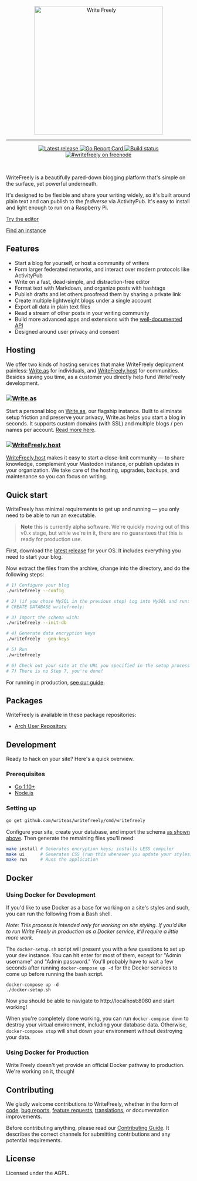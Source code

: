 &nbsp;
<p align="center">
	<a href="https://writefreely.org"><img src="https://writefreely.org/img/writefreely.svg" width="350px" alt="Write Freely" /></a>
</p>
<hr />
<p align="center">
	<a href="https://github.com/writeas/writefreely/releases/">
		<img src="https://img.shields.io/github/release/writeas/writefreely.svg" alt="Latest release" />
	</a>
	<a href="https://goreportcard.com/report/github.com/writeas/writefreely">
		<img src="https://goreportcard.com/badge/github.com/writeas/writefreely" alt="Go Report Card" />
	</a>
	<a href="https://travis-ci.org/writeas/writefreely">
		<img src="https://travis-ci.org/writeas/writefreely.svg" alt="Build status" />
	</a>
	<a href="http://webchat.freenode.net/?channels=writefreely">
		<img alt="#writefreely on freenode" src="https://img.shields.io/badge/freenode-%23writefreely-blue.svg" />
	</a>
</p>
&nbsp;

WriteFreely is a beautifully pared-down blogging platform that's simple on the surface, yet powerful underneath.

It's designed to be flexible and share your writing widely, so it's built around plain text and can publish to the _fediverse_ via ActivityPub. It's easy to install and light enough to run on a Raspberry Pi.

[Try the editor](https://write.as/new)

[Find an instance](https://writefreely.org/instances)

## Features

* Start a blog for yourself, or host a community of writers
* Form larger federated networks, and interact over modern protocols like ActivityPub
* Write on a fast, dead-simple, and distraction-free editor
* Format text with Markdown, and organize posts with hashtags
* Publish drafts and let others proofread them by sharing a private link
* Create multiple lightweight blogs under a single account
* Export all data in plain text files
* Read a stream of other posts in your writing community
* Build more advanced apps and extensions with the [well-documented API](https://developers.write.as/docs/api/)
* Designed around user privacy and consent

## Hosting

We offer two kinds of hosting services that make WriteFreely deployment painless: [Write.as](https://write.as) for individuals, and [WriteFreely.host](https://writefreely.host) for communities. Besides saving you time, as a customer you directly help fund WriteFreely development.

### [![Write.as](https://write.as/img/writeas-wf-readme.png)](https://write.as/)

Start a personal blog on [Write.as](https://write.as), our flagship instance. Built to eliminate setup friction and preserve your privacy, Write.as helps you start a blog in seconds. It supports custom domains (with SSL) and multiple blogs / pen names per account. [Read more here](https://write.as/privacy).

### [![WriteFreely.host](https://writefreely.host/img/wfhost-wf-readme.png)](https://writefreely.host)

[WriteFreely.host](https://writefreely.host) makes it easy to start a close-knit community — to share knowledge, complement your Mastodon instance, or publish updates in your organization. We take care of the hosting, upgrades, backups, and maintenance so you can focus on writing.

## Quick start

WriteFreely has minimal requirements to get up and running — you only need to be able to run an executable.

> **Note** this is currently alpha software. We're quickly moving out of this v0.x stage, but while we're in it, there are no guarantees that this is ready for production use.

First, download the [latest release](https://github.com/writeas/writefreely/releases/latest) for your OS. It includes everything you need to start your blog.

Now extract the files from the archive, change into the directory, and do the following steps:

```bash
# 1) Configure your blog
./writefreely --config

# 2) (if you chose MySQL in the previous step) Log into MySQL and run:
# CREATE DATABASE writefreely;

# 3) Import the schema with:
./writefreely --init-db

# 4) Generate data encryption keys
./writefreely --gen-keys

# 5) Run
./writefreely

# 6) Check out your site at the URL you specified in the setup process
# 7) There is no Step 7, you're done!
```

For running in production, [see our guide](https://writefreely.org/start#production).

## Packages

WriteFreely is available in these package repositories:

* [Arch User Repository](https://aur.archlinux.org/packages/writefreely/)

## Development

Ready to hack on your site? Here's a quick overview.

### Prerequisites

* [Go 1.10+](https://golang.org/dl/)
* [Node.js](https://nodejs.org/en/download/)

### Setting up

```bash
go get github.com/writeas/writefreely/cmd/writefreely
```

Configure your site, create your database, and import the schema [as shown above](#quick-start). Then generate the remaining files you'll need:

```bash
make install # Generates encryption keys; installs LESS compiler
make ui      # Generates CSS (run this whenever you update your styles)
make run     # Runs the application
```

## Docker

### Using Docker for Development

If you'd like to use Docker as a base for working on a site's styles and such,
you can run the following from a Bash shell.

*Note: This process is intended only for working on site styling. If you'd
like to run Write Freely in production as a Docker service, it'll require a
little more work.*

The `docker-setup.sh` script will present you with a few questions to set up
your dev instance. You can hit enter for most of them, except for "Admin username"
and "Admin password." You'll probably have to wait a few seconds after running
`docker-compose up -d` for the Docker services to come up before running the
bash script.

```
docker-compose up -d
./docker-setup.sh
```

Now you should be able to navigate to http://localhost:8080 and start working!

When you're completely done working, you can run `docker-compose down` to destroy
your virtual environment, including your database data. Otherwise, `docker-compose stop`
will shut down your environment without destroying your data.

### Using Docker for Production

Write Freely doesn't yet provide an official Docker pathway to production. We're
working on it, though!

## Contributing

We gladly welcome contributions to WriteFreely, whether in the form of [code](https://github.com/writeas/writefreely/blob/master/CONTRIBUTING.md#contributing-to-writefreely), [bug reports](https://github.com/writeas/writefreely/issues/new?template=bug_report.md), [feature requests](https://discuss.write.as/c/feedback/feature-requests), [translations](https://poeditor.com/join/project/TIZ6HFRFdE), or documentation improvements.

Before contributing anything, please read our [Contributing Guide](https://github.com/writeas/writefreely/blob/master/CONTRIBUTING.md#contributing-to-writefreely). It describes the correct channels for submitting contributions and any potential requirements.

## License

Licensed under the AGPL.
